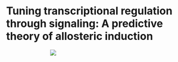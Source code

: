 # Tuning transcriptional regulation through signaling: A predictive theory of allosteric induction

&nbsp;&nbsp;&nbsp;&nbsp;&nbsp;&nbsp;&nbsp;&nbsp;&nbsp;&nbsp;&nbsp;&nbsp;&nbsp;&nbsp;&nbsp;&nbsp;&nbsp;&nbsp;&nbsp;&nbsp;&nbsp;&nbsp;&nbsp;&nbsp;&nbsp;&nbsp;&nbsp;&nbsp;&nbsp;&nbsp;![](coarse_grain)

